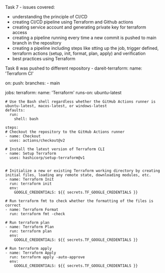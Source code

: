 Task 7 - issues covered:
- understanding the principle of CI/CD 
- creating CI/CD pipeline using Terraform and Github actions
- creating service account and generating private key for terraform access
- creating a pipeline running every time a new commit is pushed to main branch in the repository
- creating a pipeline including steps like stting up the job, trigger defined, terraform actions (setup, init, format, plan, apply) and verification
- best practices using Terraform

Task 8 was pushed to different repository - dareit-terraform:
name: 'Terraform CI'

on:
  push:
    branches:
    - main

jobs:
  terraform:
    name: 'Terraform'
    runs-on: ubuntu-latest

    # Use the Bash shell regardless whether the GitHub Actions runner is ubuntu-latest, macos-latest, or windows-latest
    defaults:
      run:
        shell: bash

    steps:
    # Checkout the repository to the GitHub Actions runner
    - name: Checkout
      uses: actions/checkout@v2

    # Install the latest version of Terraform CLI
    - name: Setup Terraform
      uses: hashicorp/setup-terraform@v1


    # Initialize a new or existing Terraform working directory by creating initial files, loading any remote state, downloading modules, etc.
    - name: Terraform Init
      run: terraform init
      env:
        GOOGLE_CREDENTIALS: ${{ secrets.TF_GOOGLE_CREDENTIALS }}

    # Run terraform fmt to check whether the formatting of the files is correct
    - name: Terraform Format
      run: terraform fmt -check

    # Run terraform plan
    - name: Terraform Plan
      run: terraform plan
      env:
        GOOGLE_CREDENTIALS: ${{ secrets.TF_GOOGLE_CREDENTIALS }}

    # Run terraform apply
    - name: Terraform Apply
      run: terraform apply -auto-approve
      env:
        GOOGLE_CREDENTIALS: ${{ secrets.TF_GOOGLE_CREDENTIALS }}
